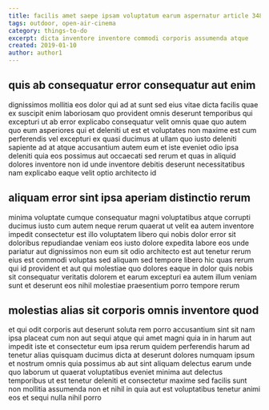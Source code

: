 ```yaml
---
title: facilis amet saepe ipsam voluptatum earum aspernatur article 3489
tags: outdoor, open-air-cinema
category: things-to-do
excerpt: dicta inventore inventore commodi corporis assumenda atque
created: 2019-01-10
author: author1
---
```


## quis ab consequatur error consequatur aut enim

dignissimos mollitia eos dolor qui ad at sunt sed eius vitae dicta facilis quae ex suscipit enim laboriosam quo provident omnis deserunt temporibus qui excepturi ut ab error explicabo consequatur velit omnis quae quo autem quo eum asperiores qui et deleniti ut est et voluptates non maxime est cum perferendis vel excepturi ex quasi ducimus at ullam quo iusto deleniti sapiente ad at atque accusantium autem eum et iste eveniet odio ipsa deleniti quia eos possimus aut occaecati sed rerum et quas in aliquid dolores inventore non id unde inventore debitis deserunt necessitatibus nam explicabo eaque velit optio architecto id

## aliquam error sint ipsa aperiam distinctio rerum

minima voluptate cumque consequatur magni voluptatibus atque corrupti ducimus iusto cum autem neque rerum quaerat ut velit ea autem inventore impedit consectetur est illo voluptatem libero qui nobis dolor error sit doloribus repudiandae veniam eos iusto dolore expedita labore eos unde pariatur aut dignissimos non eum sit odio architecto est aut tenetur rerum eius est commodi voluptas sed aliquam sed tempore libero hic quas rerum qui id provident et aut qui molestiae quo dolores eaque in dolor quis nobis sit consequatur veritatis dolorem et earum excepturi ea autem illum veniam sunt et deserunt eos nihil molestiae praesentium porro tempore rerum

## molestias alias sit corporis omnis inventore quod

et qui odit corporis aut deserunt soluta rem porro accusantium sint sit nam ipsa placeat cum non aut sequi atque qui amet magni quia in in harum aut impedit iste et consectetur eum ipsa rerum quidem perferendis harum ad tenetur alias quisquam ducimus dicta at deserunt dolores numquam ipsum et nostrum omnis quia possimus ab aut sint aliquam delectus earum unde quo laborum ut quaerat voluptatibus eveniet minima aut delectus temporibus ut est tenetur deleniti et consectetur maxime sed facilis sunt non mollitia assumenda non et nihil in quia aut est voluptatibus tenetur animi eos et sequi nulla nihil porro

